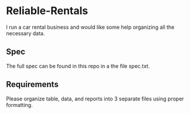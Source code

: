# Reliable-Rentals
I run a car rental business and would like some help organizing all the necessary data.

## Spec
The full spec can be found in this repo in a the file spec.txt.

## Requirements
Please organize table, data, and reports into 3 separate files using proper formatting. 
